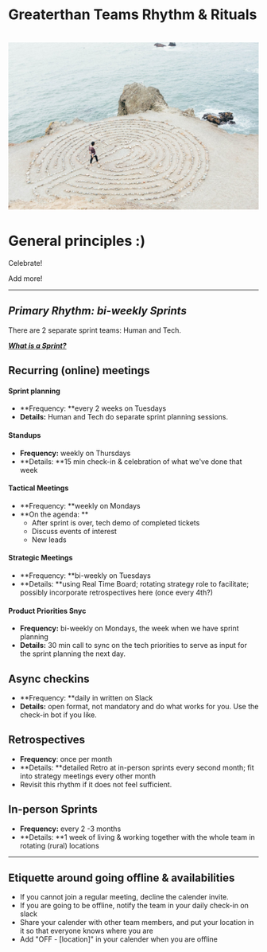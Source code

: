 # Greaterthan Teams Rhythm & Rituals

# ![](/assets/rsz_ashley-batz-1298.jpg)

# General principles :\)

Celebrate!

Add more!

---

## _Primary Rhythm: bi-weekly Sprints_

There are 2 separate sprint teams: Human and Tech.

[_**What is a Sprint?**_](https://www.gitbook.com/book/greaterthan/greaterthan-handbook/edit#)

## Recurring \(online\) meetings

#### Sprint planning

* **Frequency: **every 2 weeks on Tuesdays
* **Details:** Human and Tech do separate sprint planning sessions.

#### Standups

* **Frequency:** weekly on Thursdays
* **Details: **15 min check-in & celebration of what we've done that week

#### T**actical Meetings**

* **Frequency: **weekly on Mondays
* **On the agenda: **
  * After sprint is over, tech demo of completed tickets
  * Discuss events of interest
  * New leads

#### Strategic Meetings

* **Frequency: **bi-weekly on Tuesdays
* **Details: **using Real Time Board; rotating strategy role to facilitate; possibly incorporate retrospectives here \(once every 4th?\)

#### Product Priorities Snyc

* **Frequency:** bi-weekly on Mondays, the week when we have sprint planning
* **Details:** 30 min call to sync on the tech priorities to serve as input for the sprint planning the next day.

## Async checkins

* **Frequency: **daily in written on Slack 
* **Details:** open format, not mandatory and do what works for you. Use the check-in bot if you like.

## Retrospectives

* **Frequency**: once per month
* **Details: **detailed Retro at in-person sprints every second month; fit into strategy meetings every other month
* Revisit this rhythm if it does not feel sufficient.

## In-person Sprints

* **Frequency:** every 2 -3 months
* **Details: **1 week  of living & working together with the whole team in rotating \(rural\) locations

---

## **Etiquette around going offline & availabilities**

* If you cannot join a regular meeting, decline the calender invite. 
* If you are going to be offline, notify the team in your daily check-in on slack
* Share your calender with other team members, and put your location in it so that everyone knows where you are
* Add "OFF - \[location\]" in your calender when you are offline



